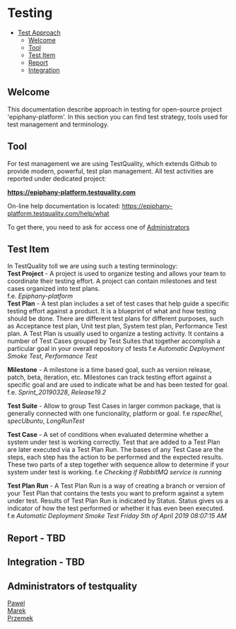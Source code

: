 ﻿# Testing

<!-- TOC -->

- [Test Approach](#testaproach)
  - [Welcome](#welcome)
  - [Tool](#tool)
  - [Test Item](#testitem)
  - [Report](#report)
  - [Integration](#integration)

<!-- /TOC -->

## Welcome

This documentation describe approach in testing for open-source project 'epiphany-platform'.
In this section you can find test strategy, tools used for test management and terminology. 

## Tool

For test management we are using  TestQuality, which extends Github to provide modern, powerful, test plan management.
All test activities are reported under dedicated project:
 
**https://epiphany-platform.testquality.com**

On-line help documentation is located: https://epiphany-platform.testquality.com/help/what

To get there, you need to ask for access one of [Administrators](#Administrators)

## Test Item

In TestQuality toll we are using such a testing terminology:  
**Test Project** - A project is used to organize testing and allows your team to coordinate their testing effort. A project can contain milestones and test cases organized into test plans.  
f.e. _Epiphany-platform_  
**Test Plan** - A test plan includes a set of test cases that help guide a specific testing effort against a product. It is a blueprint of what and how testing should be done. There are different test plans for different purposes, such as Acceptance test plan, Unit test plan, System test plan, Performance Test plan. A Test Plan is usually used to organize a testing activity. It contains a number of Test Cases grouped by Test Suites that together accomplish a particular goal in your overall repository of tests 
f.e _Automatic Deployment Smoke Test_, _Performance Test_ 

**Milestone** - A milestone is a time based goal, such as version release, patch, beta, iteration, etc. Milestones can track testing effort against a specific goal and are used to indicate what be and has been tested for goal.
f.e. _Sprint_20190328_, _Release19.2_

**Test Suite** - Allow to group Test Cases in larger common package, that is generally connected with one funcionality, platform or goal.
f.e _rspecRhel_, _specUbuntu_, _LongRunTest_

**Test Case** - A set of conditions when evaluated determine whether a system under test is working correctly. Test that are added to a Test Plan are later executed via a Test Plan Run. The bases of any Test Case are the steps, each step has the action to be performed and the expected results. These two parts of a step together with sequence allow to determine if your system under test is working.
f.e _Checking if RabbitMQ service is running_

**Test Plan Run** - A Test Plan Run is a way of creating a branch or version of your Test Plan that contains the tests you want to preform against a sytem under test. Results of Test Plan Run is indicated by Status.
Status gives us a indicator of how the test performed or whether it has even been executed.
f.e _Automatic Deployment Smoke Test Friday 5th of April 2019 08:07:15 AM_

## Report - TBD

## Integration - TBD

## Administrators of testquality
[Pawel](mailto:erzetpe@gmail.com)  
[Marek](mailto:marek.peszt@pl.abb.com)  
[Przemek](mailto:przemyslaw.dyrda@pl.abb.com)  

```

